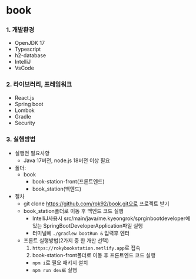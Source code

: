 # book
### 1. 개발환경
- OpenJDK 17
- Typescript
- h2-database
- IntelliJ
- VsCode

### 2. 라이브러리, 프레임워크
- React.js
- Spring boot
- Lombok
- Gradle
- Security

### 3. 실행방법
- 실행전 필요사항
	- Java 17버전, node.js 18버전 이상 필요
- 폴더:
	- book
		- book-station-front(프론트엔드)
		- book_station(백엔드)
- 절차
	- git clone https://github.com/rok92/book.git으로 프로젝트 받기
	- book_station폴더로 이동 후 백엔드 코드 실행
		- IntelliJ사용시 src/main/java/me.kyeongrok/sprginbootdeveloper에 있는 SpringBootDeveloperApplication파일 실행
		- 터미널에 `./gradlew bootRun &` 입력후 엔터
	- 프론트 실행방법(2가지 중 한 개만 선택)
		1. `https://rokybookstation.netlify.app`로 접속
		2. book-station-front폴더로 이동 후 프론트엔드 코드 실행
		- `npm i`로 필요 패키지 설치
		- `npm run dev`로 실행 